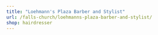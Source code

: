 ```yaml
---
title: "Loehmann's Plaza Barber and Stylist"
url: /falls-church/loehmanns-plaza-barber-and-stylist/
shop: hairdresser
---
```

